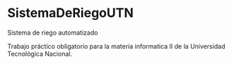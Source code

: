 # SistemaDeRiegoUTN
Sistema de riego automatizado

Trabajo práctico obligatorio para la materia informatica II de la Universidad Tecnológica Nacional.
